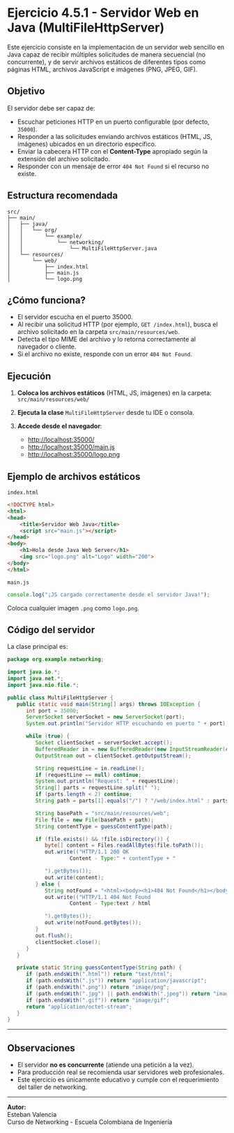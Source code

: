 
# Ejercicio 4.5.1 - Servidor Web en Java (MultiFileHttpServer)

Este ejercicio consiste en la implementación de un servidor web sencillo en Java capaz de recibir múltiples solicitudes de manera secuencial (no concurrente), y de servir archivos estáticos de diferentes tipos como páginas HTML, archivos JavaScript e imágenes (PNG, JPEG, GIF).

## Objetivo

El servidor debe ser capaz de:
- Escuchar peticiones HTTP en un puerto configurable (por defecto, `35000`).
- Responder a las solicitudes enviando archivos estáticos (HTML, JS, imágenes) ubicados en un directorio específico.
- Enviar la cabecera HTTP con el **Content-Type** apropiado según la extensión del archivo solicitado.
- Responder con un mensaje de error `404 Not Found` si el recurso no existe.

## Estructura recomendada

```
src/
├── main/
│   ├── java/
│   │   └── org/
│   │       └── example/
│   │           └── networking/
│   │               └── MultiFileHttpServer.java
│   └── resources/
│       └── web/
│           ├── index.html
│           ├── main.js
│           └── logo.png
```

## ¿Cómo funciona?

- El servidor escucha en el puerto 35000.
- Al recibir una solicitud HTTP (por ejemplo, `GET /index.html`), busca el archivo solicitado en la carpeta `src/main/resources/web`.
- Detecta el tipo MIME del archivo y lo retorna correctamente al navegador o cliente.
- Si el archivo no existe, responde con un error `404 Not Found`.

## Ejecución

1. **Coloca los archivos estáticos** (HTML, JS, imágenes) en la carpeta:  
   `src/main/resources/web/`

2. **Ejecuta la clase** `MultiFileHttpServer` desde tu IDE o consola.

3. **Accede desde el navegador**:
    - [http://localhost:35000/](http://localhost:35000/)
    - [http://localhost:35000/main.js](http://localhost:35000/main.js)
    - [http://localhost:35000/logo.png](http://localhost:35000/kaydenFachero.png)

## Ejemplo de archivos estáticos

`index.html`
```html
<!DOCTYPE html>
<html>
<head>
    <title>Servidor Web Java</title>
    <script src="main.js"></script>
</head>
<body>
    <h1>Hola desde Java Web Server</h1>
    <img src="logo.png" alt="Logo" width="200">
</body>
</html>
```

`main.js`
```js
console.log("¡JS cargado correctamente desde el servidor Java!");
```

Coloca cualquier imagen `.png` como `logo.png`.

## Código del servidor

La clase principal es:

```java
package org.example.networking;

import java.io.*;
import java.net.*;
import java.nio.file.*;

public class MultiFileHttpServer {
   public static void main(String[] args) throws IOException {
      int port = 35000;
      ServerSocket serverSocket = new ServerSocket(port);
      System.out.println("Servidor HTTP escuchando en puerto " + port);

      while (true) {
         Socket clientSocket = serverSocket.accept();
         BufferedReader in = new BufferedReader(new InputStreamReader(clientSocket.getInputStream()));
         OutputStream out = clientSocket.getOutputStream();

         String requestLine = in.readLine();
         if (requestLine == null) continue;
         System.out.println("Request: " + requestLine);
         String[] parts = requestLine.split(" ");
         if (parts.length < 2) continue;
         String path = parts[1].equals("/") ? "/web/index.html" : parts[1];

         String basePath = "src/main/resources/web";
         File file = new File(basePath + path);
         String contentType = guessContentType(path);

         if (file.exists() && !file.isDirectory()) {
            byte[] content = Files.readAllBytes(file.toPath());
            out.write(("HTTP/1.1 200 OK
                    Content - Type:" + contentType + "

            ").getBytes());
            out.write(content);
         } else {
            String notFound = "<html><body><h1>404 Not Found</h1></body></html>";
            out.write(("HTTP/1.1 404 Not Found
                    Content - Type:text / html

            ").getBytes());
            out.write(notFound.getBytes());
         }
         out.flush();
         clientSocket.close();
      }
   }

   private static String guessContentType(String path) {
      if (path.endsWith(".html")) return "text/html";
      if (path.endsWith(".js")) return "application/javascript";
      if (path.endsWith(".png")) return "image/png";
      if (path.endsWith(".jpg") || path.endsWith(".jpeg")) return "image/jpeg";
      if (path.endsWith(".gif")) return "image/gif";
      return "application/octet-stream";
   }
}
```

---

## Observaciones

- El servidor **no es concurrente** (atiende una petición a la vez).
- Para producción real se recomienda usar servidores web profesionales.
- Este ejercicio es únicamente educativo y cumple con el requerimiento del taller de networking.

---

**Autor:**  
Esteban Valencia  
Curso de Networking - Escuela Colombiana de Ingeniería
